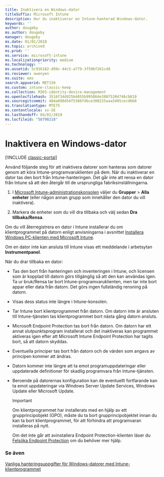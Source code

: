 ```yaml
---
title: Inaktivera en Windows-dator
titleSuffix: Microsoft Intune
description: Hur du inaktiverar en Intune-hanterad Windows-dator.
keywords: ''
author: dougeby
ms.author: dougeby
manager: dougeby
ms.date: 01/01/2018
ms.topic: archived
ms.prod: ''
ms.service: microsoft-intune
ms.localizationpriority: medium
ms.technology: ''
ms.assetid: 5c916182-d99c-44c5-a779-3f596f261c40
ms.reviewer: owenyen
ms.suite: ems
search.appverid: MET150
ms.custom: intune-classic-keep
ms.collection: M365-identity-device-management
ms.openlocfilehash: 3516f34d925b4055b99586de388f5384746cb810
ms.sourcegitcommit: 484a898d54f5386fdbce300225aaa3495cecd6b0
ms.translationtype: MTE75
ms.contentlocale: sv-SE
ms.lasthandoff: 04/01/2019
ms.locfileid: "58798218"
---
```

# <a name="retire-a-windows-pc"></a>Inaktivera en Windows-dator

[!INCLUDE [classic-portal](includes/classic-portal.md)]

Använd följande steg för att inaktivera datorer som hanteras som datorer genom att köra Intune-programvaruklienten på dem. När du inaktiverar en dator tas den bort från Intune-hanteringen. Det går inte att rensa en dator från Intune så att den återgår till de ursprungliga fabriksinställningarna.

1.  I [Microsoft Intune-administrationskonsolen](https://manage.microsoft.com/) väljer du **Grupper** &gt; **Alla enheter** (eller någon annan grupp som innehåller den dator du vill inaktivera).

2.  Markera de enheter som du vill dra tillbaka och välj sedan **Dra tillbaka/Rensa**.

Om du vill återregistrera en dator i Intune installerar du om klientprogrammet på datorn enligt anvisningarna i avsnittet [Installera Windows PC-klienten med Microsoft Intune](install-the-windows-pc-client-with-microsoft-intune.md).

Om en dator inte kan ansluta till Intune visas ett meddelande i arbetsytan **Instrumentpanel**.

När du drar tillbaka en dator:

-   Tas den bort från hanteringen och inventeringen i Intune, och licensen som är kopplad till datorn görs tillgänglig så att den kan användas igen. Ta ur bruk/Rensa tar bort Intune-programvaruklienten, men tar inte bort appar eller data från datorn. Det görs ingen fullständig rensning på datorn.

-   Visas dess status inte längre i Intune-konsolen.

-   Tar Intune bort klientprogrammet från datorn. Om datorn inte är ansluten till Intune-tjänsten tas klientprogrammet bort nästa gång datorn ansluts.

-   Microsoft Endpoint Protection tas bort från datorn. Om datorn har ett annat slutpunktsprogram installerat och det inaktiveras kan programmet aktiveras igen efter att Microsoft Intune Endpoint Protection har tagits bort, så att datorn skyddas.

-   Eventuella principer tas bort från datorn och de värden som angavs av principen kommer att ändras.

-   Datorn kommer inte längre att ta emot programuppdateringar eller uppdaterade definitioner för skadlig programvara från Intune-tjänsten.

-   Beroende på datorernas konfiguration kan de eventuellt fortfarande kan ta emot uppdateringar via Windows Server Update Services, Windows Update eller Microsoft Update.

    > [!IMPORTANT]
    > Om klientprogrammet har installerats med en hjälp av ett grupprincipobjekt (GPO), måste du ta bort grupprincipobjektet innan du kan ta bort klientprogrammet, för att förhindra att programvaran installeras på nytt.

    Om det inte går att avinstallera Endpoint Protection-klienten läser du [Felsöka Endpoint Protection](/intune/troubleshoot-endpoint-protection-in-microsoft-intune) om du behöver mer hjälp.

### <a name="see-also"></a>Se även

[Vanliga hanteringsuppgifter för Windows-datorer med Intune-klientprogrammet](common-windows-pc-management-tasks-with-the-microsoft-intune-computer-client.md)
